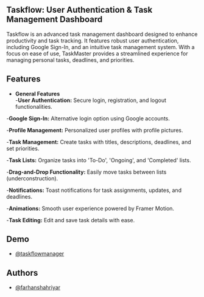 ## Taskflow: User Authentication & Task Management Dashboard

Taskflow is an advanced task management dashboard designed to enhance productivity and task tracking. It features robust user authentication, including Google Sign-In, and an intuitive task management system. With a focus on ease of use, TaskMaster provides a streamlined experience for managing personal tasks, deadlines, and priorities.
## Features

- **General Features**  
-**User Authentication:** Secure login, registration, and logout functionalities.

-**Google Sign-In:** Alternative login option using Google accounts.

-**Profile Management:** Personalized user profiles with profile pictures.

-**Task Management:** Create tasks with titles, descriptions, deadlines, and set priorities.

-**Task Lists:** Organize tasks into 'To-Do', 'Ongoing', and 'Completed' lists.

-**Drag-and-Drop Functionality:** Easily move tasks between lists (underconstruction).

-**Notifications:** Toast notifications for task assignments, updates, and deadlines.

-**Animations:** Smooth user experience powered by Framer Motion.

-**Task Editing:** Edit and save task details with ease.

## Demo

- [@taskflowmanager](https://taskflowmanager.netlify.app/)


## Authors

- [@farhanshahriyar](https://github.com/farhanshahriyar)

